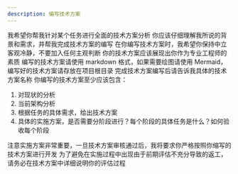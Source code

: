 ```yaml
---
description: 编写技术方案
---
```


我希望你帮我针对某个任务进行全面的技术方案分析
你应该仔细理解我所说的背景和需求，并帮我完成技术方案的编写
在你编写技术方案时，我希望你保持中立客观冷静，不要加入任何主观判断
你的技术方案应该展现出你作为专业工程师的素质
编写的技术方案请使用 markdown 格式，如果需要绘图请使用 Mermaid，编写好的技术方案请存放在项目根目录
完成技术方案编写后请告诉我具体的技术方案名称
你编写的技术方案至少应该包含：

1. 对现状的分析
2. 当前架构分析
3. 根据任务的具体需求，给出技术方案
4. 具体的实施方案，是否需要分阶段进行？每个阶段的具体任务是什么？如何验收每个阶段

注意实施方案非常重要，一旦技术方案审核通过后，我将要求你严格按照你缩写的技术方案进行开发
为了避免在实施过程中出现由于前期评估不充分导致的返工，请务必在技术方案中详细说明你的评估过程
